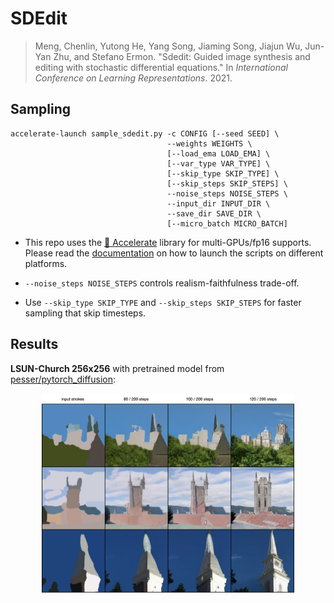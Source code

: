 # SDEdit

> Meng, Chenlin, Yutong He, Yang Song, Jiaming Song, Jiajun Wu, Jun-Yan Zhu, and Stefano Ermon. "Sdedit: Guided image synthesis and editing with stochastic differential equations." In *International Conference on Learning Representations*. 2021.



## Sampling

```shell
accelerate-launch sample_sdedit.py -c CONFIG [--seed SEED] \
                                   --weights WEIGHTS \
                                   [--load_ema LOAD_EMA] \
                                   [--var_type VAR_TYPE] \
                                   [--skip_type SKIP_TYPE] \
                                   [--skip_steps SKIP_STEPS] \
                                   --noise_steps NOISE_STEPS \
                                   --input_dir INPUT_DIR \
                                   --save_dir SAVE_DIR \
                                   [--micro_batch MICRO_BATCH]
```

- This repo uses the [🤗 Accelerate](https://huggingface.co/docs/accelerate/index) library for multi-GPUs/fp16 supports. Please read the [documentation](https://huggingface.co/docs/accelerate/basic_tutorials/launch#using-accelerate-launch) on how to launch the scripts on different platforms.
- `--noise_steps NOISE_STEPS` controls realism-faithfulness trade-off.
  
- Use `--skip_type SKIP_TYPE` and `--skip_steps SKIP_STEPS` for faster sampling that skip timesteps.



## Results

**LSUN-Church 256x256** with pretrained model from [pesser/pytorch_diffusion](https://github.com/pesser/pytorch_diffusion):

<p align="center">
  <img src="../assets/sdedit.png" width=80% />
</p>





